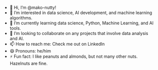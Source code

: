 - 👋 Hi, I’m @mako-nutty!
- 👀 I’m interested in data science, AI development, and machine learning algorithms.
- 🌱 I’m currently learning data science, Python, Machine Learning, and AI tools.
- 💞️ I’m looking to collaborate on any projects that involve data analysis and AI.
- 📫 How to reach me: Check me out on LinkedIn
- 😄 Pronouns: he/him
- ⚡ Fun fact: I like peanuts and almonds, but not many other nuts. Hazelnuts are fine.

<!---
mako-nutty/mako-nutty is a ✨ special ✨ repository because its `README.md` (this file) appears on your GitHub profile.
You can click the Preview link to take a look at your changes.
--->

